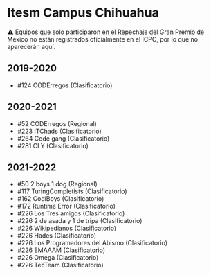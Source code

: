 # Itesm Campus Chihuahua

:warning: Equipos que solo participaron en el Repechaje del Gran Premio de México no están registrados oficialmente en el ICPC, por lo que no aparecerán aquí.

## 2019-2020

- #124 CODErregos (Clasificatorio)

## 2020-2021

- #52 CODErregos (Regional)
- #223 ITChads (Clasificatorio)
- #264 Code gang (Clasificatorio)
- #281 CLY (Clasificatorio)

## 2021-2022

- #50 2 boys 1 dog (Regional)
- #117 TuringCompletists (Clasificatorio)
- #162 CodiBoys (Clasificatorio)
- #172 Runtime Error (Clasificatorio)
- #226 Los Tres amigos (Clasificatorio)
- #226 2 de asada y 1 de tripa (Clasificatorio)
- #226 Wikipedianos (Clasificatorio)
- #226 Hades (Clasificatorio)
- #226 Los Programadores del Abismo (Clasificatorio)
- #226 EMAAAM (Clasificatorio)
- #226 Omega (Clasificatorio)
- #226 TecTeam (Clasificatorio)


